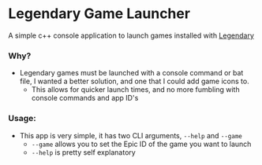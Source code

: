 # Legendary Game Launcher

A simple c++ console application to launch games installed with [Legendary](https://github.com/derrod/legendary)

### Why?

- Legendary games must be launched with a console command or bat file, I wanted a better solution, and one that I could add game icons to.
   - This allows for quicker launch times, and no more fumbling with console commands and app ID's

### Usage:
- This app is very simple, it has two CLI arguments, `--help` and `--game`
  - `--game` allows you to set the Epic ID of the game you want to launch
  - `--help` is pretty self explanatory   
